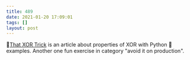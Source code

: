 ```yaml
---
title: 489
date: 2021-01-20 17:09:01
tags: []
layout: post
---
```


📄[That XOR Trick](https://florian.github.io/xor-trick/) is an article about properties of XOR with Python 🐍 examples. Another one fun exercise in category "avoid it on production".
